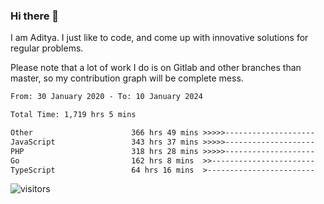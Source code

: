 ### Hi there 👋

I am Aditya. I just like to code, and come up with innovative solutions for regular problems.

Please note that a lot of work I do is on Gitlab and other branches than master, so my contribution graph will be complete mess.

<!--START_SECTION:waka-->

```txt
From: 30 January 2020 - To: 10 January 2024

Total Time: 1,719 hrs 5 mins

Other                      366 hrs 49 mins >>>>>--------------------   21.34 %
JavaScript                 343 hrs 37 mins >>>>>--------------------   19.99 %
PHP                        318 hrs 28 mins >>>>>--------------------   18.53 %
Go                         162 hrs 8 mins  >>-----------------------   09.43 %
TypeScript                 64 hrs 16 mins  >------------------------   03.74 %
```

<!--END_SECTION:waka-->

![visitors](https://visitor-badge.glitch.me/badge?page_id=BrainBuzzer.visitor-badge&left_color=green&right_color=red)
